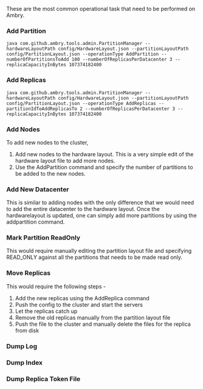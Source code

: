 These are the most common operational task that need to be performed on Ambry. 

### Add Partition

    java com.github.ambry.tools.admin.PartitionManager --hardwareLayoutPath config/HardwareLayout.json --partitionLayoutPath config/PartitionLayout.json --operationType AddPartition --numberOfPartitionsToAdd 100 --numberOfReplicasPerDatacenter 3 --replicaCapacityInBytes 107374182400

### Add Replicas

    java com.github.ambry.tools.admin.PartitionManager --hardwareLayoutPath config/HardwareLayout.json --partitionLayoutPath config/PartitionLayout.json --operationType AddReplicas --partitionIdToAddReplicasTo 2 --numberOfReplicasPerDatacenter 3 --replicaCapacityInBytes 107374182400

### Add Nodes

To add new nodes to the cluster, 

1. Add new nodes to the hardware layout. This is a very simple edit of the hardware layout file to add more nodes.
2. Use the AddPartition command and specify the number of partitions to be added to the new nodes. 

### Add New Datacenter

This is similar to adding nodes with the only difference that we would need to add the entire datacenter to the hardware layout. Once the hardwarelayout is updated, one can simply add more partitions by using the addpartition command.

### Mark Partition ReadOnly

This would require manually editing the partition layout file and specifying READ_ONLY against all the partitions that needs to be made read only.

### Move Replicas

This would require the following steps - 

1. Add the new replicas using the AddReplica command
2. Push the config to the cluster and start the servers
3. Let the replicas catch up
4. Remove the old replicas manually from the partition layout file
5. Push the file to the cluster and manually delete the files for the replica from disk

### Dump Log

### Dump Index

### Dump Replica Token File
